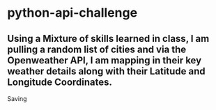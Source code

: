 # python-api-challenge

## Using a Mixture of skills learned in class, I am pulling a random list of cities and via the Openweather API, I am mapping in their key weather details along with their Latitude and Longitude Coordinates.

Saving 
